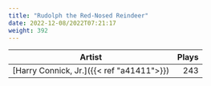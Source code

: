 ```yaml
---
title: "Rudolph the Red-Nosed Reindeer"
date: 2022-12-08/2022T07:21:17
weight: 392
---
```




 Artist | Plays 
----- | -----:
[Harry Connick, Jr.]({{< ref "a41411">}}) | 243
